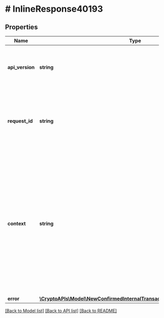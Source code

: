 # # InlineResponse40193

## Properties

Name | Type | Description | Notes
------------ | ------------- | ------------- | -------------
**api_version** | **string** | Specifies the version of the API that incorporates this endpoint. |
**request_id** | **string** | Defines the ID of the request. The &#x60;requestId&#x60; is generated by Crypto APIs and it&#39;s unique for every request. |
**context** | **string** | In batch situations the user can use the context to correlate responses with requests. This property is present regardless of whether the response was successful or returned as an error. &#x60;context&#x60; is specified by the user. | [optional]
**error** | [**\CryptoAPIs\Model\NewConfirmedInternalTransactionsForSpecificAmountE401**](NewConfirmedInternalTransactionsForSpecificAmountE401.md) |  |

[[Back to Model list]](../../README.md#models) [[Back to API list]](../../README.md#endpoints) [[Back to README]](../../README.md)

